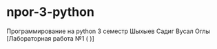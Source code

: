 # npor-3-python  
Программирование на python 3 семестр
Шыхыев Садиг Вусал Оглы
[Лабораторная работа №1 ( )]
